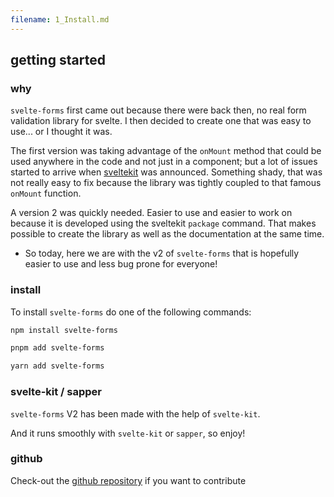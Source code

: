 ```yaml
---
filename: 1_Install.md
---
```


## getting started

### why

`svelte-forms` first came out because there were back then, no real form validation library for svelte. I then decided to create one that was easy to use... or I thought it was.

The first version was taking advantage of the `onMount` method that could be used anywhere in the code and not just in a component; but a lot of issues started to arrive when [sveltekit](https://kit.svelte.dev/) was announced.
Something shady, that was not really easy to fix because the library was tightly coupled to that famous `onMount` function.

A version 2 was quickly needed. Easier to use and easier to work on because it is developed using the sveltekit `package` command.
That makes possible to create the library as well as the documentation at the same time.

- So today, here we are with the v2 of `svelte-forms` that is hopefully easier to use and less bug prone for everyone!

### install

To install `svelte-forms` do one of the following commands:

```bash
npm install svelte-forms
```

```bash
pnpm add svelte-forms
```

```bash
yarn add svelte-forms
```

### svelte-kit / sapper

`svelte-forms` V2 has been made with the help of `svelte-kit`.

And it runs smoothly with `svelte-kit` or `sapper`, so enjoy!

### github

Check-out the [github repository](https://github.com/chainlist/svelte-forms) if you want to contribute
